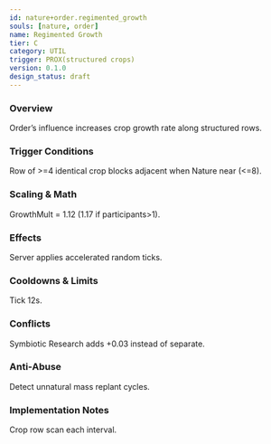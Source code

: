 ```yaml
---
id: nature+order.regimented_growth
souls: [nature, order]
name: Regimented Growth
tier: C
category: UTIL
trigger: PROX(structured crops)
version: 0.1.0
design_status: draft
---
```

### Overview
Order’s influence increases crop growth rate along structured rows.
### Trigger Conditions
Row of >=4 identical crop blocks adjacent when Nature near (<=8).
### Scaling & Math
GrowthMult = 1.12 (1.17 if participants>1).
### Effects
Server applies accelerated random ticks.
### Cooldowns & Limits
Tick 12s.
### Conflicts
Symbiotic Research adds +0.03 instead of separate.
### Anti-Abuse
Detect unnatural mass replant cycles.
### Implementation Notes
Crop row scan each interval.
